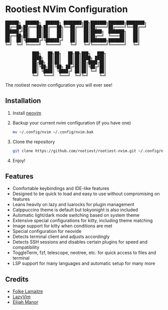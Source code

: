 # Rootiest NVim Configuration

```none
██████╗  ██████╗  ██████╗ ████████╗██╗███████╗███████╗████████╗
██╔══██╗██╔═══██╗██╔═══██╗╚══██╔══╝██║██╔════╝██╔════╝╚══██╔══╝
██████╔╝██║   ██║██║   ██║   ██║   ██║█████╗  ███████╗   ██║
██╔══██╗██║   ██║██║   ██║   ██║   ██║██╔══╝  ╚════██║   ██║
██║  ██║╚██████╔╝╚██████╔╝   ██║   ██║███████╗███████║   ██║
╚═╝  ╚═╝ ╚═════╝  ╚═════╝    ╚═╝   ╚═╝╚══════╝╚══════╝   ╚═╝

            ███╗   ██╗██╗   ██╗██╗███╗   ███╗
            ████╗  ██║██║   ██║██║████╗ ████║
            ██╔██╗ ██║██║   ██║██║██╔████╔██║
            ██║╚██╗██║╚██╗ ██╔╝██║██║╚██╔╝██║
            ██║ ╚████║ ╚████╔╝ ██║██║ ╚═╝ ██║
            ╚═╝  ╚═══╝  ╚═══╝  ╚═╝╚═╝     ╚═╝
```

The rootiest neovim configuration you will ever see!

## Installation

1. Install [neovim](https://github.com/neovim/neovim/blob/master/INSTALL.md)

2. Backup your current nvim configuration (if you have one)

   ```bash
   mv ~/.config/nvim ~/.config/nvim.bak
   ```

3. Clone the repository

   ```bash
   git clone https://github.com/rootiest/rootiest-nvim.git ~/.config/nvim
   ```

4. Enjoy!

## Features

- Comfortable keybindings and IDE-like features
- Designed to be quick to load and easy to use without compromising on features
- Leans heavily on lazy and luarocks for plugin management
- Catppuccino theme is default but tokyonight is also included
- Automatic light/dark mode switching based on system theme
- Extensive special configurations for kitty, including theme matching
- Image support for kitty when conditions are met
- Special configuration for neovide
- Detects terminal client and adjusts accordingly
- Detects SSH sessions and disables certain plugins for speed and compatibility
- ToggleTerm, fzf, telescope, neotree, etc. for quick access to files and terminal
- LSP support for many languages and automatic setup for many more

## Credits

- [Folke Lamaitre](https://github.com/folke)
- [LazyVim](https://github.com/LazyVim/LazyVim)
- [Elijah Manor](https://github.com/elijahmanor/elijahmanor)
